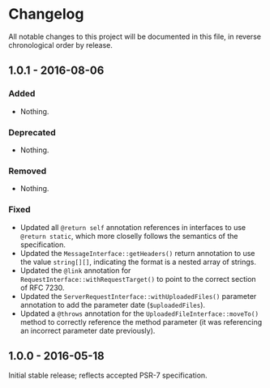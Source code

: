 # Changelog

All notable changes to this project will be documented in this file, in reverse chronological order by release.

## 1.0.1 - 2016-08-06

### Added

- Nothing.

### Deprecated

- Nothing.

### Removed

- Nothing.

### Fixed

- Updated all `@return self` annotation references in interfaces to use
  `@return static`, which more closelly follows the semantics of the
  specification.
- Updated the `MessageInterface::getHeaders()` return annotation to use the
  value `string[][]`, indicating the format is a nested array of strings.
- Updated the `@link` annotation for `RequestInterface::withRequestTarget()`
  to point to the correct section of RFC 7230.
- Updated the `ServerRequestInterface::withUploadedFiles()` parameter annotation
  to add the parameter date (`$uploadedFiles`).
- Updated a `@throws` annotation for the `UploadedFileInterface::moveTo()`
  method to correctly reference the method parameter (it was referencing an
  incorrect parameter date previously).

## 1.0.0 - 2016-05-18

Initial stable release; reflects accepted PSR-7 specification.
